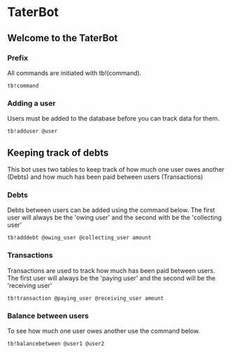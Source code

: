 # TaterBot
## **Welcome to the TaterBot**

### **Prefix**
All commands are initiated with tb!(command).

```tb!command```

### **Adding a user**
Users must be added to the database before you can track data for them.

```tb!adduser @user```

## **Keeping track of debts**
This bot uses two tables to keep track of how much one user owes another (Debts) and how much has been paid between users (Transactions)

### **Debts**
Debts between users can be added using the command below. The first user will always be the 'owing user' and the second with be the 'collecting user'

```tb!adddebt @owing_user @collecting_user amount```

### **Transactions**
Transactions are used to track how much has been paid between users. The first user will always be the 'paying user' and the second will be the 'receiving user'

```tb!transaction @paying_user @receiving_user amount```

### **Balance between users**
To see how much one user owes another use the command below.

```tb!balancebetween @user1 @user2```

